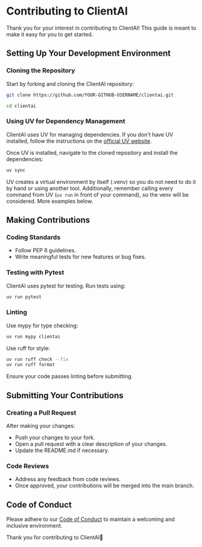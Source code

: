 # Contributing to ClientAI

Thank you for your interest in contributing to ClientAI! This guide is meant to make it easy for you to get started.

## Setting Up Your Development Environment

### Cloning the Repository

Start by forking and cloning the ClientAI repository:

```sh
git clone https://github.com/YOUR-GITHUB-USERNAME/clientai.git

cd clientai
```

### Using UV for Dependency Management

ClientAI uses UV for managing dependencies. If you don't have UV installed, follow the instructions on the [official UV website](https://docs.astral.sh/uv/getting-started/installation/).

Once UV is installed, navigate to the cloned repository and install the dependencies:

```sh
uv sync
```

UV creates a virtual environment by itself (.venv) so you do not need to do it by hand or using another tool. Additionally, remember calling every command from UV (`uv run` in front of your command), so the venv will be considered. More examples below.

## Making Contributions

### Coding Standards

- Follow PEP 8 guidelines.
- Write meaningful tests for new features or bug fixes.

### Testing with Pytest

ClientAI uses pytest for testing. Run tests using:

```sh
uv run pytest
```

### Linting

Use mypy for type checking:

```sh
uv run mypy clientai
```

Use ruff for style:

```sh
uv run ruff check --fix
uv run ruff format
```

Ensure your code passes linting before submitting.

## Submitting Your Contributions

### Creating a Pull Request

After making your changes:

- Push your changes to your fork.
- Open a pull request with a clear description of your changes.
- Update the README.md if necessary.

### Code Reviews

- Address any feedback from code reviews.
- Once approved, your contributions will be merged into the main branch.

## Code of Conduct

Please adhere to our [Code of Conduct](CODE_OF_CONDUCT.md) to maintain a welcoming and inclusive environment.

Thank you for contributing to ClientAI🚀
